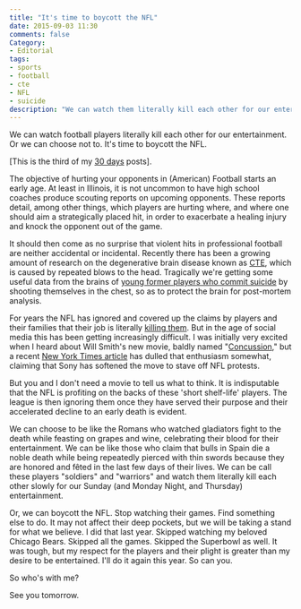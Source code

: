 ```yaml
---
title: "It's time to boycott the NFL"
date: 2015-09-03 11:30
comments: false
Category:
- Editorial
tags:
- sports
- football
- cte
- NFL
- suicide
description: "We can watch them literally kill each other for our entertainment. Or we can choose not to."
---
```


We can watch football players literally kill each other for our entertainment. Or we can choose not to. It's time to boycott the NFL.

<!-- more -->

[This is the third of my [30 days][] posts].

The objective of hurting your opponents in (American) Football starts an early age. At least in Illinois, it is not uncommon to have high school coaches produce scouting reports on upcoming opponents. These reports detail, among other things, which players are hurting where, and where one should aim a strategically placed hit, in order to exacerbate a healing injury and knock the opponent out of the game. 

It should then come as no surprise that violent hits in professional football are neither accidental or incidental. Recently there has been a growing amount of research on the degenerative brain disease known as [CTE][], which is caused by repeated blows to the head. Tragically we're getting some useful data from the brains of [young former players who commit suicide][suicide] by shooting themselves in the chest, so as to protect the brain for post-mortem analysis. 

For years the NFL has ignored and covered up the claims by players and their families that their job is literally [killing them][]. But in the age of social media this has been getting increasingly difficult. I was initially very excited when I heard about Will Smith's new movie, baldly named "[Concussion][]," but a recent [New York Times article][] has dulled that enthusiasm somewhat, claiming that Sony has softened the move to stave off NFL protests.

But you and I don't need a movie to tell us what to think. It is indisputable that the NFL is profiting on the backs of these 'short shelf-life' players. The league is then ignoring them once they have served their purpose and their accelerated decline to an early death is evident.

We can choose to be like the Romans who watched gladiators fight to the death while feasting on grapes and wine, celebrating their blood for their entertainment. We can be like those who claim that bulls in Spain die a noble death while being repeatedly pierced with thin swords because they are honored and fêted in the last few days of their lives. We can be call these players "soldiers" and "warriors" and watch them literally kill each other slowly for our Sunday (and Monday Night, and Thursday) entertainment.

Or, we can boycott the NFL. Stop watching their games. Find something else to do. It may not affect their deep pockets, but we will be taking a stand for what we believe. I did that last year. Skipped watching my beloved Chicago Bears. Skipped all the games. Skipped the Superbowl as well. It was tough, but my respect for the players and their plight is greater than my desire to be entertained. I'll do it again this year. So can you. 

So who's with me?
 
See you tomorrow.

[30 days]: /2015/08/31/30-days/
[CTE]: https://en.wikipedia.org/wiki/Chronic_traumatic_encephalopathy
[suicide]: http://www.ajc.com/news/news/kosta-karageorge-cte-football-suicide/njJf9/
[Concussion]: https://www.youtube.com/watch?v=Qk-1TLVUPZk
[killing them]: https://en.wikipedia.org/wiki/List_of_NFL_players_with_chronic_traumatic_encephalopathy
[New York Times article]: http://www.nytimes.com/2015/09/02/sports/football/makers-of-sonys-concussion-film-tried-to-avoid-angering-nfl-emails-show.html
